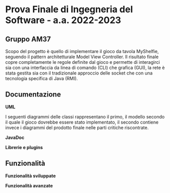 # Prova Finale di Ingegneria del Software - a.a. 2022-2023

## Gruppo AM37

Scopo del progetto è quello di implementare il gioco da tavola MyShelfie, seguendo il pattern architetturale Model View Controller.
Il risultato finale copre completamente le regole definite dal gioco e permette di interagirci sia con una interfaccia da linea di comando (CLI) che grafica (GUI), la rete è stata gestita sia con il tradizionale approccio delle socket che con una tecnologia specifica di Java (RMI).<br>

## Documentazione

**UML**<br>

I seguenti diagrammi delle classi rappresentano il primo, il modello secondo il quale il gioco dovrebbe essere stato implementato, il secondo contiene invece i diagrammi del prodotto finale nelle parti critiche riscontrate.<br>

**JavaDoc**<br>

**Librerie e plugins**<br>

## Funzionalità

**Funzionalità sviluppate**<br>

**Funzionalità avanzate**<br>
